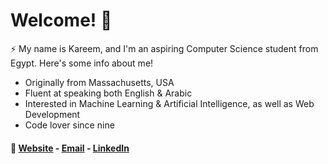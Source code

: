 # Welcome! 👋

⚡ My name is Kareem, and I'm an aspiring Computer Science student from Egypt. Here's some info about me!
- Originally from Massachusetts, USA
- Fluent at speaking both English & Arabic
- Interested in Machine Learning & Artificial Intelligence, as well as Web Development
- Code lover since nine

#### 💬 [Website](https://www.kareem-elewa.web.app) - [Email](mailto:kareem.elew@gmail.com) - [LinkedIn](https://www.linkedin.com/in/kareemelewa)